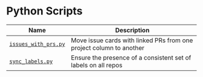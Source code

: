 # Python Scripts

| Name                                       | Description                                                         |
| ------------------------------------------ | ------------------------------------------------------------------- |
| [`issues_with_prs.py`](https://github.com/WordPress/openverse/blob/main/automations/python/issues_with_prs.py) | Move issue cards with linked PRs from one project column to another |
| [`sync_labels.py`](https://github.com/WordPress/openverse/blob/main/automations/python/sync_labels.py)         | Ensure the presence of a consistent set of labels on all repos      |
